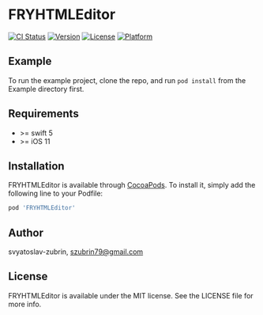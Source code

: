 # FRYHTMLEditor

[![CI Status](https://img.shields.io/travis/svyatoslav-zubrin/FRYHTMLEditor.svg?style=flat)](https://travis-ci.org/svyatoslav-zubrin/FRYHTMLEditor)
[![Version](https://img.shields.io/cocoapods/v/FRYHTMLEditor.svg?style=flat)](https://cocoapods.org/pods/FRYHTMLEditor)
[![License](https://img.shields.io/cocoapods/l/FRYHTMLEditor.svg?style=flat)](https://cocoapods.org/pods/FRYHTMLEditor)
[![Platform](https://img.shields.io/cocoapods/p/FRYHTMLEditor.svg?style=flat)](https://cocoapods.org/pods/FRYHTMLEditor)

## Example

To run the example project, clone the repo, and run `pod install` from the Example directory first.

## Requirements
* \>= swift 5
* \>= iOS 11

## Installation

FRYHTMLEditor is available through [CocoaPods](https://cocoapods.org). To install
it, simply add the following line to your Podfile:

```ruby
pod 'FRYHTMLEditor'
```

## Author

svyatoslav-zubrin, szubrin79@gmail.com

## License

FRYHTMLEditor is available under the MIT license. See the LICENSE file for more info.
